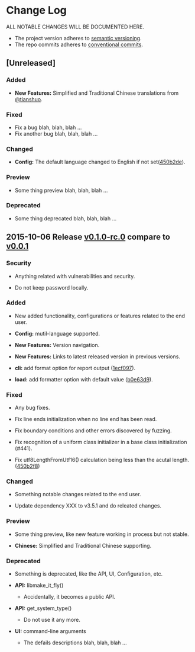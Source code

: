 # Change Log
ALL NOTABLE CHANGES WILL BE DOCUMENTED HERE.

- The project version adheres to [semantic versioning](http://semver.org).
- The repo commits adheres to [conventional commits](https://conventionalcommits.org).

## [Unreleased]

### Added
- **New Features:** Simplified and Traditional Chinese translations from [@tianshuo](https://github.com/olivierlacan/keep-a-changelog).

### Fixed
- Fix a bug blah, blah, blah ...
- Fix another bug blah, blah, blah ...

### Changed
- **Config:** The default language changed to English if not set([450b2de](https://github.com/gkide/coding-style/commit/450b2de)).

### Preview
- Some thing preview blah, blah, blah ...

### Deprecated
- Some thing deprecated blah, blah, blah ...

## 2015-10-06 Release [v0.1.0-rc.0](https://github.com/gkide/coding-style/releases/tag/v0.1.0-rc.0) compare to [v0.0.1](https://github.com/gkide/coding-style/compare/v0.0.1...v0.1.0-rc.0)

### Security
- Anything related with vulnerabilities and security.

- Do not keep password locally.

### Added
- New added functionality, configurations or features related to the end user.

- **Config:** mutil-language supported.
- **New Features:** Version navigation.
- **New Features:** Links to latest released version in previous versions.
- **cli:** add format option for report output ([1ecf097](https://github.com/gkide/coding-style/commit/1ecf097)).
- **load:** add formatter option with default value ([b0e63d9](https://github.com/gkide/coding-style/commit/b0e63d9)).

### Fixed
- Any bug fixes.

- Fix line ends initialization when no line end has been read.
- Fix boundary conditions and other errors discovered by fuzzing.
- Fix recognition of a uniform class initializer in a base class initialization (#441).
- Fix utf8LengthFromUtf16() calculation being less than the acutal length.([450b2f8](https://github.com/gkide/coding-style/commit/450b2f8))

### Changed
- Something notable changes related to the end user.

- Update dependency XXX to v3.5.1 and do releated changes.

### Preview
- Some thing preview, like new feature working in process but not stable.

- **Chinese:** Simplified and Traditional Chinese supporting.

### Deprecated
- Something is deprecated, like the API, UI, Configuration, etc.

- **API:** libmake_it_fly()
  * Accidentally, it becomes a public API.
- **API:** get_system_type()
  * Do not use it any more.

- **UI:** command-line arguments
  * The defails descriptions blah, blah, blah ...

